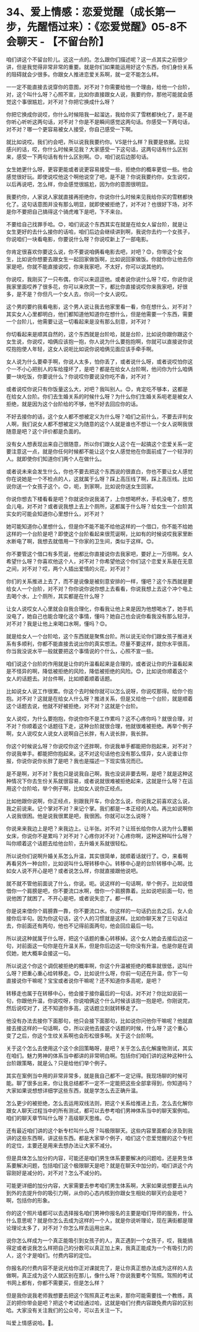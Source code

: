 # 34、爱上情感：恋爱觉醒（成长第一步，先醒悟过来）：《恋爱觉醒》05-8不会聊天 - 【不留台阶】

咱们讲这个不留台阶儿。这这一点的。怎么跟你们描述呢？这一点其实之前很少讲，但是我觉得非常非常的重要。就是你们如果能运用好这个东西，你们身份关系的阻碍就会少很多。你跟女人推进恋爱关系啊，就一定不能怎么样。

一一定不能直接去说穿你的意图，对不对？你需要给他一个理由，给他一个台阶，对，这个叫什么呀？心照不宣，比如你直接跟女人说，我要约你，那他可能就会感觉这个事很尴尬，对不对？你把它换成什么呀？

你把它换成你说哎，你什么时候陪我一起溜达，我给你买了雪糕都快化了，是不是你听心听听这两句话，对不对？你是不是瞬间感觉这两句话。你感受一下两句话，对不对？哪一个更容易被女人接受，你自己感受一下啊。

就比如说哎。我们约会吧，所以说我我要约你。VS是什么样？我要是依据。比较感兴的话，哎，你什么时候来见我？大家感受一下这句话，这两句话有什么区别来，感受一下两句话有有什么区别啊。😊，咱们说后边那句话。

女生她更什么呀，更容更能或者说更容易接受一些，拒绝你的概率更低一些。他会感觉很好玩。即使说哎他这个啊他说空了吧，是不是？你说我要约你，女生说哎，以后再说吧，怎么样，你会感觉很尴尬，因为你的意图很明显。

我要约你，人家说人家就直接再拒绝你，你说你什么时候来见我给你买的雪糕都快化了。这句话意图并没有那么明显，就即使被拒绝了，对不对？也很好下场，对不是你不要把自己搞得这个骑虎难下是吧，下不来台。

不要给自己找罪手哈。😊，咱们说这个东西其实在就是在给女人留台阶，就是让女生更好的去什么接你的话哈，咱们后边会继续讲到啊，我说你去约一个女孩子，你说咱们一块看电影，你要说什么呀？你说哎新上了一部电影。

你肯定很喜欢你要这么说，你不要说咱俩看电影去吧，对吧？😊，你带这个女生，比如说你想要去跟女生一起回家做饭啊，比如说回家做饭。你就你你让他去你家是吧，你就不能直接说哎，你来我家吧，不太好，你可以说其他的。

你说哎，我刚买了一只布偶，你可以来逗逗他。或者说你说什么呀？哎，你说你说我家里面哎养了很多花，你可以来欣赏一下，都比你直接说哎你来我家吧，好很多，是不是？你但凡一个女人去，你问一个女人说哎。

这个男的要约我看电影，这个男人说让我去他家里看一看，你在想什么，对不对？其实女人心里都明白，他们都知道他知道你在想什么，但是他需要一个东西，需要一个台阶儿，他需要让这一切看起来是没有那么刻意，对不对？

你切看起来是顺其自然的，这个东西就是台阶哈，就是台阶，比如说你跟你跟这个女生说，你说哎，咱俩应该抱一抱，你人说为什么要抱抱啊，你就可以直接说你说哎抱抱使人年轻，这女人说呃比如说你说咱俩见面应该手牵手啊。

女人说为什么要牵手啊，你说人太多，怕你丢了，或者说什么呀，或者说哎怕你这个一不小心把别人的车给撞坏了，是吧？都是在给女人台阶啊，他问你为什么咱俩要一块吃饭，你要说什么？你说哎你要说没你吃不香，对不对？

或者说哎你说只有你饭量这么大，对吧？我叫别人。😊，肯定吃不够本，这都是在给女人台阶。你们去生婚关系的时候什么呀？为什么你们生婚关系呃老是被女人拒绝，就是因为这个台阶给的不够，他不好去回应你的话。

不好去接你的话，这个女人都不想被定义为什么呀？咱们之前什么，不要去评判女人啊，我们说女人都不想被定义为随意的这个人就是谁也不想让一个女人说啊我很随意是吧？这个评价都是负面的。

没有女人想表现出来自己很随意，所以你们跟女人这个在一起搞这个恋爱关系一定要注意这一点，就是你任何时候都不能让这个女人感觉他在你面前成了一个轻浮的人。就即使你们知道你们两个人在做什么。

或者说未来会发生什么，你也不要去把这个东西说的很直白，你也不要让女人感觉你在说她是一个不检点的人，这就属于么呀？踩上高压线了啊，踩上高压线。比如说你送一个女孩子这个。😊，呃，到家啊，比如说你送女生回家。

你说你想去下楼看看是吧？你就说你说我渴了，上你想喝杯水，手机没电了，想充会儿电，对不对？或者说我想上去上个厕所，这都属于什么呀？给女生一个台阶其实女的可能会知道你心里想什么，对不对？

她可能知道你心里想什么，但是你不能不能不给他这样的一个借口，你不能不给她这样的一个台阶是吧？即使这个台阶看起来很荒诞啊，比如有的时候说哎我家里断水断电了啊，我想去就借用一下你家的卫生间，类似于这样。😊。

你不要管这个借口有多荒诞，他都比你直接说你去我家吧，要好上一万倍啊。女人希望什么呀？你喜欢他这个人，对不对？你希望他这个你们这个恋爱关系是在无意之间，对不对？哎，两个人插出爱情的火花，对不对？

你们的关系推进上去了，而不是说像是被刻意安排的一样，懂吧？这个东西就是要给女人一个台阶，对不对？你你说你说你想上去看看，你说我想上去这个冲个电上去喝个水，上个厕所，其实都是在什么呀？

让女人说哎女人心里就会自我合理化，你看我让他上来是因为他想喝水了，她手机没电了，她自己也能合理化这个事情，懂吗？她自己也会说你看我没有那么轻浮，对不对？我是让他上来喝口水啊，懂吗？😊。

就是给女人一个台阶哈，这个东西就是聚焦台阶。所以说无论你们跟女孩子推进关系有多顺利，你都不能直接去说出你的真实想法。尽量不要这样，就你水平很高，你当我没说水平一般就要把这个事情说的个什么，心照不宣一些。

咱们说这个台阶的作用就是让你的升温看起来是合理的，或者说让你的升温看起来是不怪异的啊，降低被拒绝的风险，降低被拒绝的风险。😊，比如说你顺着这个女人的话题去。对台件啊，比如顺着顺着话题。

比如说女人说工作很累。你这个去时候你就可以怎么说呀，你说哎那得。给你个抱抱。对不对？这就是在给女人什么呀？推进关系，但是又给他一个台阶，就是顺着这个话题去说，他就不好被拒绝，对不对？这就是个台阶。

女人说哎，为什么要抱抱，你说你你不是工作累吗？这不心疼你吗？就很合理，对不对？你顺着这个话题往下走，这种台阶就很合理，他就很难被拒绝。再举个例子啊，女人说哎女人说女人说啊自己长胖，有人说长胖，我长胖。

你这个时候说么呀？你说哎你这个还胖啊，你说我单手都能把你抱起来，对不对？你说我单手。都能把你抱起来。这不对这句话他也没有那么怪异，女人说谁让你报，你说你说你长胖了是吧？我也是描述一下现实情况而已。

是不是啊，对不对？我也只是说我自己啊，我也没说非要去啊，是吧？就是这种这种情况下你去生份关系就很容易，或者说就很难被拒绝起来，这就是什么呀？在运用这个台阶哈，举个例子啊，比如女人说你正经点。

比如他跟你说啊，你正经点，别跟我开车，你会怎么说，你说我之前喜欢这么说，我之前说来。记个掌对不对？来记个掌。我们都是一本正经的人哈。再比如说啊你人说我很困。他是说我很累是吧，我很困。你就可以怎么说呀？

你说来来我边上是吧？来我边上。让半张。对不对？让班长给你你人说为什么要躺女床，你说你不是累吗？对不对？心疼你对不对？心疼你啊，这种这种叫什么呀？叫你顺着这个话题去给他台阶，去升婚关系就很轻松。

所以说你们说啊升婚关系怎么升温，其实很简单，就顺着话就行了。😊，来看啊再看另外一种台阶，比如说叫什么呀转移中心。转移中心是的台阶转移中心啊。比如女人说不开心是吧？或者说怎么样，你就直接跟他说吧。

就不就不管他前面说了什么，你说。呃。说这样的一句话啊，举个例子。比如说借借你一个肩膀是吧，你不要流口水啊，借你一个肩膀靠着。比如说吧前面一句，他说他困了就困了。不开心是吧，或者说失恋了。都一样。

你是说来借你个肩膀靠一靠，你不要流口水。你这样的一句话扔出去之后，女人会接你后半句。因为你这句话，这个人的习惯就是这样。比如你聊天发了三句话过去，你前面还有两句，他也不记得前面两句，他会回应最后一句。

所以说这种就属于什么呀，把这个话题的重心转移掉。这个女人她会去接后边这一句，对前面这一句你是在升温关系，但是你后边这一句你没有升温，也是你是在调侃她，她大概率会接这一句。

所以说这个你这个调侃被拒绝的概率啊，你这个升温被拒绝的概率就很低，这叫什么呀？把重心重心给转移走。😊，比如说什么呀，你前一句还在升温，你下一句直接说你干嘛呢？宝宝或者说你干嘛呢？还不知道你多高呢，是吧？

转移走也属于在转移中心，他会接于接你最后的一句话，对不对？你比如说前一句，你跟他升温，你说哎呀，你说咱俩这个什么时候该该抱一抱是吧，你刚说完，然后说哎对了，还不知道你多高，这话题立刻就转移走了。

他没有办法去接你下面那句，他只会接下面那句，比如说你问他你干嘛呢？他就直接去接这样的一句话啊，😊，所以说他去接这个话题的时候，什么呀？这个重心变了之后，你这个生纹关系啊也会形松很多啊。关于这个台阶啊。

关于这个怎么去使用这个这个余回策略呀，是吧？关于怎么去化解废物测试，其实在咱们。魅力男神的体系当中都讲的非常明白啊。包括你们咱们讲的这种这种什么台阶跟策略，就是么？只是给他们举个例子。

其实在案例当中用的非常非常多，就是我自己都不一定记得。我现场聊的时候可能。聊了很多出来，你让我总结都不一定不一定能把这些全部拿得到，你知道吗？大家如果说想想详细学这些东西，就是学怎么去正确升温。

怎么更少的被拒绝，怎么去运用双线法则，把这个关系给推进上去，怎么去化解你跟女人聊天过程当中的所有测试，都可以去参考咱们男神体系当中的聊天案例哈。咱们的聊天章节叫什么呀？高级聊天思维。😊。

还有最近咱们讲的这个新专栏叫什么呀？叫极限聊天。这些内容里面都会涉及到我讲的这些东西啊，讲这些东西。都是大家举个例子，咱们这个恋爱觉醒的这个专栏的定位，主要还是用来去想办法让大家不减分。

但是具体怎么加分的内容，可能还是咱们男生体系要要解决的问题哈，还是男生体系要解决问题，包括咱们这个极限聊天是吧？就是在聊天中加分的，咱们讲这个内容刚好是减分的，对不对？怎么不减分的。

可能更详细的加分内容，大家需要去参考咱们男生体系啊，大家如果说想要去从内到外的去提升你的吸引力啊，从你的心态内核到你跟女生相处的聊天约会是吧？啊，包括你的形象。

你的这个照片墙都可以去选择报名咱们男神你报名的主要是咱们导师的服务，什么什么意思呢？就是你怎么去成为这样的一个人，就是你说听理论，现在满街都是理论理论太多了，对不对？你怎么样去运用出来。

说你怎么样成为一个真正能吸引到女孩子的人，真正遇到一个女孩子，哎，我能搞得定或者说我怎么样把自己的分数可以真正加上来，我真正能成为一个有吸引力的人，这个才是咱们。付费内容的定位。

你报名的付费内容不是说光给你正对课就完了，是让你真正想办法成为这样的人去做啊，真正成为这个人就区别在那儿，像什么呀？你说我要考个驾照。驾照的考试书网上都有，你都不需要买，但是怎么样？

但是我你说我老师我想要去把这个驾照真正考出来，那你可能需要找一个教练，真正的把你带会是吧？把这个考试给通过哈，这就是咱们付费内容跟免费内容的区别哈。大家没有关注我们的公众号，可以去关注一下。

叫爱上情感说哈。🎼。